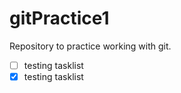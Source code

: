 # gitPractice1
Repository to practice working with git.
- [ ] testing tasklist
- [x] testing tasklist
